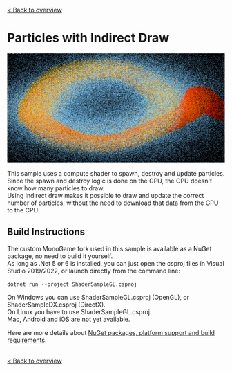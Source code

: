 [< Back to overview](https://github.com/cpt-max/MonoGame-Shader-Samples/tree/overview)

# Particles with Indirect Draw

![Screenshots](https://github.com/cpt-max/MonoGame-Shader-Samples/blob/overview/Screenshots/ParticlesIndirectDraw.jpg?raw=true)

This sample uses a compute shader to spawn, destroy and update particles.<br>
Since the spawn and destroy logic is done on the GPU, the CPU doesn't know how many particles to draw.<br>
Using indirect draw makes it possible to draw and update the correct number of particles, without the need to download that data from the GPU to the CPU.

## Build Instructions
The custom MonoGame fork used in this sample is available as a NuGet package, no need to build it yourself.<br>
As long as .Net 5 or 6 is installed, you can just open the csproj files in Visual Studio 2019/2022, or launch directly from the command line:
```
dotnet run --project ShaderSampleGL.csproj
```
On Windows you can use ShaderSampleGL.csproj (OpenGL), or ShaderSampleDX.csproj (DirectX).<br>
On Linux you have to use ShaderSampleGL.csproj.<br>
Mac, Android and iOS are not yet available.

Here are more details about [NuGet packages, platform support and build requirements](https://github.com/cpt-max/Docs/blob/master/Build%20Requirements).
<br><br>

[< Back to overview](https://github.com/cpt-max/MonoGame-Shader-Samples/tree/overview)




